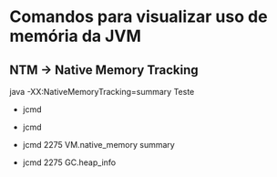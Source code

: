 # Comandos para visualizar uso de memória da JVM

## NTM -> Native Memory Tracking

java -XX:NativeMemoryTracking=summary Teste

- jcmd

- jcmd <pid>

- jcmd 2275 VM.native_memory summary

- jcmd 2275 GC.heap_info